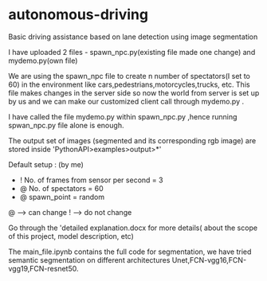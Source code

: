 # autonomous-driving
Basic driving assistance based on lane detection using image segmentation

I have uploaded 2 files - spawn_npc.py(existing file made one change) and mydemo.py(own file)

We are using the spawn_npc file to create n number of spectators(I set to 60) in the environment like cars,pedestrians,motorcycles,trucks, etc. This file makes changes in the server side so now the world from server is set up by us and we can make our customized client call through mydemo.py .

I have called the file mydemo.py within spawn_npc.py ,hence running spwan_npc.py file alone is enough.

The output set of images (segmented and its corresponding rgb image) are stored inside 'PythonAPI>examples>output>*'

Default setup : (by me)

* ! No. of frames from sensor per second = 3     
* @ No. of spectators = 60
* @ spawn_point = random

@ --> can change
! --> do not change



Go through the 'detailed explanation.docx for more details( about the scope of this project, model description, etc)


The main_file.ipynb contains the full code for segmentation, we have tried semantic segmentation on different architectures Unet,FCN-vgg16,FCN-vgg19,FCN-resnet50.
